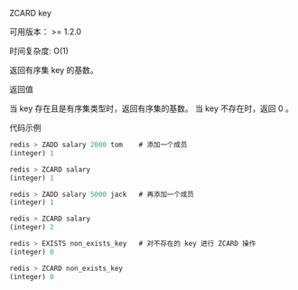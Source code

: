 ZCARD key

可用版本： >= 1.2.0

时间复杂度: O(1)

返回有序集 key 的基数。

返回值

当 key 存在且是有序集类型时，返回有序集的基数。 当 key 不存在时，返回 0 。

代码示例

```javascript
redis > ZADD salary 2000 tom    # 添加一个成员
(integer) 1

redis > ZCARD salary
(integer) 1

redis > ZADD salary 5000 jack   # 再添加一个成员
(integer) 1

redis > ZCARD salary
(integer) 2

redis > EXISTS non_exists_key   # 对不存在的 key 进行 ZCARD 操作
(integer) 0

redis > ZCARD non_exists_key
(integer) 0

```

